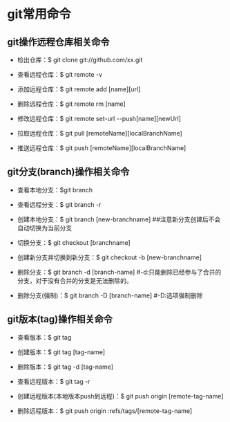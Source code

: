 # git常用命令

## git操作远程仓库相关命令

+ 检出仓库：$ git clone git://github.com/xx.git

+ 查看远程仓库：$ git remote -v

+ 添加远程仓库：$ git remote add [name][url]

+ 删除远程仓库：$ git remote rm [name]

+ 修改远程仓库：$ git remote set-url --push[name][newUrl]

+ 拉取远程仓库：$ git pull [remoteName][localBranchName]

+ 推送远程仓库：$ git push [remoteName][localBranchName]

## git分支(branch)操作相关命令

+ 查看本地分支：$git branch

+ 查看远程分支：$ git branch -r

+ 创建本地分支：$ git branch [new-branchname]  ##注意新分支创建后不会自动切换为当前分支

+ 切换分支：$ git checkout [branchname]

+ 创建新分支并切换到新分支：$ git checkout -b [new-branchname]

+ 删除分支：$ git branch -d [branch-name]  #-d:只能删除已经参与了合并的分支，对于没有合并的分支是无法删除的。

+ 删除分支(强制)：$ git branch -D [branch-name] #-D:选项强制删除

## git版本(tag)操作相关命令

+ 查看版本：$ git tag

+ 创建版本：$ git tag [tag-name]

+ 删除版本：$ git tag -d [tag-name]

+ 查看远程版本：$ git tag -r

+ 创建远程版本(本地版本push到远程)：$ git push origin [remote-tag-name]

+ 删除远程版本：$ git push origin :refs/tags/[remote-tag-name]
